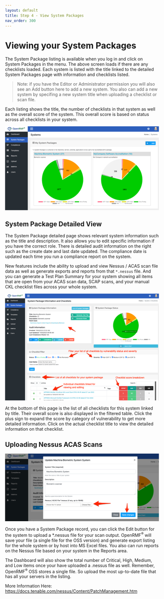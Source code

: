 ```yaml
---
layout: default
title: Step 4 - View System Packages
nav_order: 300
---
```


# Viewing your System Packages

The System Package listing is available when you log in and click on System Packages in the menu. The above screen loads if there are any checklists loaded. Each system is listed with the title linked to the detailed System Packages page with information and checklists listed.

> Note: if you have the Editor or Administrator permission you will also see an Add button here to add a new system. You also can add a new system by specifing a new system title when uploading a checklist or scan file.

Each listing shows the title, the number of checklists in that system as well as the overall score of the system.  This overall score is based on status across all checklists in your system.

![OpenRMF System Package List](./assets/system-listing.png)

## System Package Detailed View

The System Package detailed page shows relevant system information such as the title and description. It also allows you to edit specific information if you have the correct role. There is detailed audit information on the right such as the create date and last date updated. The compliance date is updated each time you run a compliance report on the system. 

New features include the ability to upload and view Nessus / ACAS scan file data as well as generate exports and reports from that `*.nessus` file. And you can generate a Test Plan Summary for your system showing all items that are open from your ACAS scan data, SCAP scans, and your manual CKL checklist files across your whole system.

![OpenRMF Checklist Details](./assets/system-record.png)

At the bottom of this page is the list of all checklists for this system linked by title. Their overall score is also displayed in the filtered table. Click the plus sign to expand the score by category of vulnerability to get more detailed information.  Click on the actual checklist title to view the detailed information on that checklist.

## Uploading Nessus ACAS Scans

![OpenRMF Upload of Nessus ACAS Scans](./assets/upload-nessus-scan-file.png)

Once you have a System Package record, you can click the Edit button for the system to upload a *.nessus file for your scan output. OpenRMF<sup>&reg;</sup> will save your file (a single file for the OSS version) and generate export listing for the whole system or by host into MS Excel files. You also can run reports on the Nessus file based on your system in the Reports area. 

The Dashboard will also show the total number of Critical, High, Medium, and Low items once your have uploaded a .nessus file as well. Remember, OpenRMF<sup>&reg;</sup> OSS stores a single file. So upload the most up-to-date file that has all your servers in the listing. 

More Information Here: https://docs.tenable.com/nessus/Content/PatchManagement.htm
